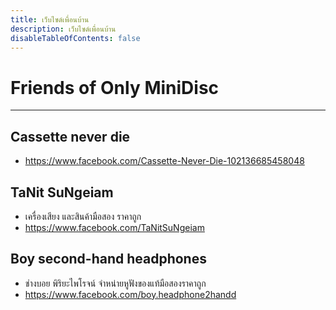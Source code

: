 ```yaml
---
title: เว็บไซด์เพื่อนบ้าน
description: เว็บไซด์เพื่อนบ้าน
disableTableOfContents: false
---
```


# Friends of Only MiniDisc

---

<!-- > Sorted by name alphabetically -->

## Cassette never die
- https://www.facebook.com/Cassette-Never-Die-102136685458048

## TaNit SuNgeiam
- เครื่องเสียง และสินค้ามือสอง ราคาถูก
- https://www.facebook.com/TaNitSuNgeiam

## Boy second-hand headphones
- ช่างบอย พิริยะไพโรจน์ จำหน่ายหูฟังของแท้มือสองราคาถูก
- https://www.facebook.com/boy.headphone2handd
